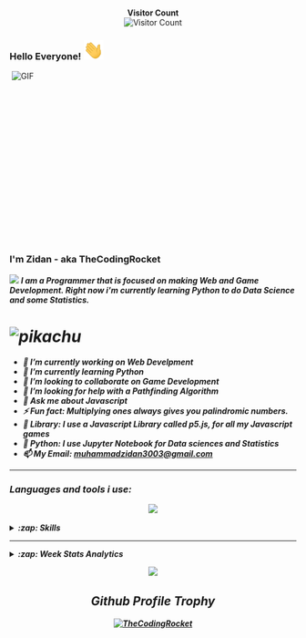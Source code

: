  <p align="center">
  <br>
 <b>Visitor Count</b><br>
  <img src="https://profile-counter.glitch.me/na93r/count.svg" alt="Visitor Count"/>
</p>





### Hello Everyone! <img src="https://github.com/ABSphreak/ABSphreak/blob/master/gifs/Hi.gif" width="35px">
  
   <img align="right" alt="GIF" src="https://github.com/abhisheknaiidu/abhisheknaiidu/blob/master/code.gif?raw=true" width="500" height="320" />
   
### I'm Zidan - aka TheCodingRocket 

<img src="https://media.giphy.com/media/LnQjpWaON8nhr21vNW/giphy.gif" width="60"> <em><b>
 I  am a Programmer that is focused on making Web and Game Development. Right now i'm currently learning Python to do Data Science and  some Statistics. 
 
# ![pikachu](./pikachu.gif)
- 🔭 I’m currently working on Web Develpment
- 🌱 I’m currently learning Python
- 💬 I’m looking to collaborate on Game Development
- 🤔 I’m looking for help with a Pathfinding Algorithm
- 💬 Ask me about Javascript
- ⚡ Fun fact: Multiplying ones always gives you palindromic numbers.
- 🔭 Library: I use a Javascript Library called p5.js, for all my Javascript games
- 🌱 Python: I use Jupyter Notebook for Data sciences and Statistics 
- 📫 My Email: muhammadzidan3003@gmail.com









---


### Languages and tools i use:

<p align="center">                                   
  <img src="https://andyruwruw.vercel.app/api/skills">
 

<details>
   <summary>:zap: Skills</summary>

<p align="center">
<code><img height="50" src="https://image.flaticon.com/icons/svg/2861/2861557.svg"></code>
<code><img height="50" src="https://image.flaticon.com/icons/svg/3190/3190604.svg"></code>
<code><img height="50" src="https://image.flaticon.com/icons/svg/2942/2942156.svg"></code>
<code><img height="50" src="https://img.icons8.com/color/48/000000/golang.png"></code>
<code><img height="50" src="https://image.flaticon.com/icons/svg/1628/1628182.svg"></code>
<code><img height="50" src="https://image.flaticon.com/icons/png/512/2085/2085061.png"></code>
<code><img height="50" src="https://image.flaticon.com/icons/svg/2535/2535543.svg"></code>
<code><img height="50" src="https://cdn.icon-icons.com/icons2/1508/PNG/512/matlab_104289.png"></code>
<code><img height="50" src="https://image.flaticon.com/icons/svg/2721/2721297.svg"></code>
<code><img height="50" src="https://image.flaticon.com/icons/svg/752/752605.svg"></code>
<code><img height="50" src="https://image.flaticon.com/icons/svg/1680/1680899.svg"></code>
</p>

</details>


---

<details>
   <summary>:zap: Week Stats Analytics</summary>
   
   

[![TheCodingRocket's github stats](https://github-readme-stats.vercel.app/api?username=TheCodingRocket)](https://github.com/TheCodingRocket/github-readme-stats)

📊 **This Week I Spent My Time On** 

```text
⌚︎ Time Zone: Indonesia/Yogyakarta

💬 Programming Languages: 
Javascript               13 hrs 22 mins      ████████████░░░░░░░░░░░░░   49.44% 
Python                   8 hrs 23 mins       ███████░░░░░░░░░░░░░░░░░░   30.98% 
Other                    1 hr 32 mins        █░░░░░░░░░░░░░░░░░░░░░░░░   5.72% 
P5.js                    1 hr 32 mins        █░░░░░░░░░░░░░░░░░░░░░░░░   5.7% 
HTML                     1 hr 11 mins        █░░░░░░░░░░░░░░░░░░░░░░░░   4.43%

```

📅 **I'm Most Productive on Monday** 

```text
Monday                   79 commits    █████░░░░░░░░░░░░░░░░░░░░   20.55% 
Tuesday                  48 commits    ████░░░░░░░░░░░░░░░░░░░░░   17.04% 
Wednesday                56 commits    ████░░░░░░░░░░░░░░░░░░░░░   17.62% 
Thursday                  8 commits    ██░░░░░░░░░░░░░░░░░░░░░░░   9.5% 
Friday                   25 commits    ███░░░░░░░░░░░░░░░░░░░░░░   12.84% 
Saturday                 32 commits    ███░░░░░░░░░░░░░░░░░░░░░░   13.18% 
Sunday                   12 commits    ██░░░░░░░░░░░░░░░░░░░░░░░   9.27%

```

**I'm a Night 🦉** 

```text
🌞 Morning               4 commits      ██░░░░░░░░░░░░░░░░░░░░░░░   8.41% 
🌆 Daytime               19 commits     █████████░░░░░░░░░░░░░░░░   36.33% 
🌃 Evening               16 commits     ████████░░░░░░░░░░░░░░░░░   32.82% 
🌙 Night                 15 commits     █████░░░░░░░░░░░░░░░░░░░░   22.45%

```

</details>




<p align="center">
  <img width="140" src="https://user-images.githubusercontent.com/6661165/91657958-61b4fd00-eb00-11ea-9def-dc7ef5367e34.png" />  
  <h2 align="center">Github Profile Trophy</h2>
  <p align="center">
 
 


<p align="center">
   <a href="https://github.com/ryo-ma/github-profile-trophy"><img width=800 src="https://github-profile-trophy.vercel.app/?username=TheCodingRocket&column=7"&heme=onedark alt="TheCodingRocket" /></a> </p>



[website]: https://codeSTACKr.com
[course]: http://vsCodeHero.com
[twitter]: https://twitter.com/codeSTACKr
[youtube]: https://youtube.com/codeSTACKr
[instagram]: https://instagram.com/codeSTACKr
[linkedin]: https://linkedin.com/in/codeSTACKr
[webdevplaylist]: https://www.youtube.com/playlist?list=PLkwxH9e_vrAJ0WbEsFA9W3I1W-g_BTsbt
[jsplaylist]: https://www.youtube.com/playlist?list=PLkwxH9e_vrALRJKu7wfXby3MKeflhTu6B
[cssplaylist]: https://www.youtube.com/playlist?list=PLkwxH9e_vrALSdvZuEh6gqQdmDoDIoqz4
[reactplaylist]: https://www.youtube.com/playlist?list=PLkwxH9e_vrAK4TdffpxKY3QGyHCpxFcQ0










